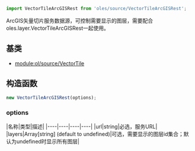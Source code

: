 ``` javascript
import VectorTileArcGISRest from 'oles/source/VectorTileArcGISRest';
```

ArcGIS矢量切片服务数据源，可控制需要显示的图层，需要配合oles.layer.VectorTileArcGISRest一起使用。

## 基类

- [module:ol/source/VectorTile](https://openlayers.org/en/latest/apidoc/module-ol_source_VectorTile-VectorTile.html)

## 构造函数

```javascript
new VectorTileArcGISRest(options);
```
### options

|名称|类型|描述|
|----|----|----|----|
|url|string|必选，服务URL|
|layers|Array[string] (default to undefined)|可选，需要显示的图层id集合；默认为undefined时显示所有图层|